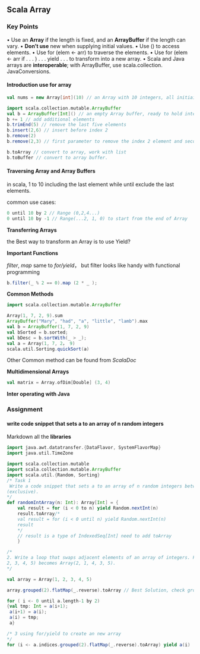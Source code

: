 ## Scala Array

### Key Points

• Use an **Array** if the length is fixed, and an **ArrayBuffer** if the length can vary.
• **Don’t use** new when supplying initial values.
• Use () to access elements.
• Use for (elem <- arr) to traverse the elements.
• Use for (elem <- arr if . . . ) . . . yield . . . to transform into a new array.
• Scala and Java arrays are **interoperable**; with ArrayBuffer, use scala.collection.
JavaConversions.



#### Introduction use for array

```scala
val nums = new Array[int](10) // an Array with 10 integers, all initiailized with 0

import scala.collection.mutable.ArrayBuffer
val b = ArrayBuffer[Int]() // an empty Array buffer, ready to hold integers
b += 1 // add additional elements
b.trimEnd(5) // remove the last five elements
b.insert(2,6) // insert before index 2
b.remove(2)
b.remove(2,3) // first parameter to remove the index 2 element and second tell how many elements to remove

b.toArray // convert to array, work with list
b.toBuffer // convert to array buffer.

```



#### Traversing Array and Array Buffers

 in scala, 1 to 10  including the last element while until exclude the last elements.

 common use cases:

```scala
0 until 10 by 2 // Range (0,2,4...)
0 until 10 by -1 // Range(...2, 1, 0) to start from the end of Array
```



**Transferring Arrays** 

the Best way to transform an Array is to use Yield?

**Important Functions**

*filter*, *map* same to *for/yield*， but filter looks like handy with functional programming

```scala
b.filter(_ % 2 == 0).map (2 * _	);

```

**Common Methods**

```scala
import scala.collection.mutable.ArrayBuffer

Array(1, 7, 2, 9).sum
ArrayBuffer("Mary", "had", "a", "little", "lamb").max
val b = ArrayBuffer(1, 7, 2, 9)
val bSorted = b.sorted;
val bDesc = b.sortWith(_ > _);
val a = Array(1, 7, 2， 9)
scala.util.Sorting.quickSort(a)
```



Other Common method can be found from *ScalaDoc*

**Multidimensional Arrays**

```scala
val matrix = Array.ofDim[Double] (3, 4)

```

**Inter operating with Java**



### Assignment

#### write code snippet that sets a to an array of n random integers

Markdown all the **libraries**



```scala
import java.awt.datatransfer.{DataFlavor, SystemFlavorMap}
import java.util.TimeZone

import scala.collection.mutable
import scala.collection.mutable.ArrayBuffer
import scala.util.{Random, Sorting}
/* Task 1
 Write a code snippet that sets a to an array of n random integers between 0 (inclusive) and n
(exclusive).
*/
def randomIntArray(n: Int): Array[Int] = {
    val result = for (i < 0 to n) yield Random.nextInt(n)
    result.toArray/*
    val result = for (i < 0 until n) yield Random.nextInt(n)
    result
    */
    // result is a type of IndexedSeq[Int] need to add toArray
    }

/*
2. Write a loop that swaps adjacent elements of an array of integers. For example, Array(1,
2, 3, 4, 5) becomes Array(2, 1, 4, 3, 5).
*/

val array = Array(1, 2, 3, 4, 5)

array.grouped(2).flatMap(_.reverse).toArray // Best Solution, check grouped(2) and flatMap method

for ( i <- 0 until a.length-1 by 2) 
{val tmp: Int = a(i+1); 
 a(i+1) = a(i);
 a(i) = tmp;
 a}

/* 3 using for/yield to create an new array
*/
for (i <- a.indices.grouped(2).flatMap(_.reverse).toArray) yield a(i)


```

